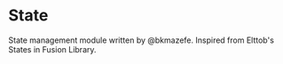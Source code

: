 # State
State management module written by @bkmazefe. Inspired from Elttob's States in Fusion Library.
